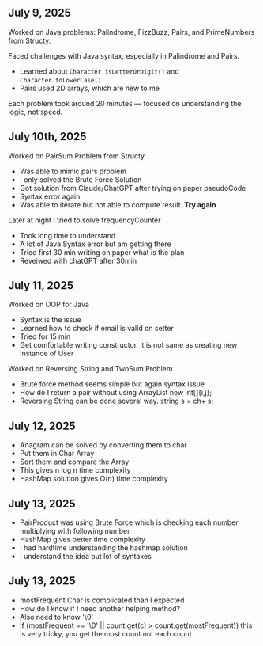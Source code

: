 ## July 9, 2025

Worked on Java problems: Palindrome, FizzBuzz, Pairs, and PrimeNumbers from Structy.

Faced challenges with Java syntax, especially in Palindrome and Pairs.  
- Learned about `Character.isLetterOrDigit()` and `Character.toLowerCase()`  
- Pairs used 2D arrays, which are new to me

Each problem took around 20 minutes — focused on understanding the logic, not speed.


## July 10th, 2025

Worked on PairSum Problem from Structy

- Was able to mimic pairs problem
- I only solved the Brute Force Solution
- Got solution from Claude/ChatGPT after trying on paper pseudoCode
- Syntax error again
- Was able to iterate but not able to compute result. **Try again**

Later at night I tried to solve frequencyCounter
- Took long time to understand
- A lot of Java Syntax error but am getting there
- Tried first 30 min writing on paper what is the plan
- Reveiwed with chatGPT after 30min


## July 11, 2025

Worked on OOP for Java

- Syntax is the issue
- Learned how to check if email is valid on setter
- Tried for 15 min
- Get comfortable writing constructor, it is not same as creating new instance of User

Worked on Reversing String and TwoSum Problem
- Brute force method seems simple but again syntax issue
- How do I return a pair without using ArrayList new int[]{i,j};
- Reversing String can be done several way. string s = ch+ s;

## July 12, 2025
- Anagram can be solved by converting them to char
- Put them in Char Array
- Sort them and compare the Array
- This gives n log n time complexity
- HashMap solution gives O(n) time complexity 

## July 13, 2025
- PairProduct was using Brute Force which is checking each number multiplying with following number
- HashMap gives better time complexity
- I had hardtime understanding the hashmap solution
- I understand the idea but lot of syntaxes

## July 13, 2025
- mostFrequent Char is complicated than I expected
- How do I know if I need another helping method?
- Also need to know '\0'
-  if (mostFrequent == '\0' || count.get(c) > count.get(mostFrequent)) this is very tricky, you get the most count not each count
